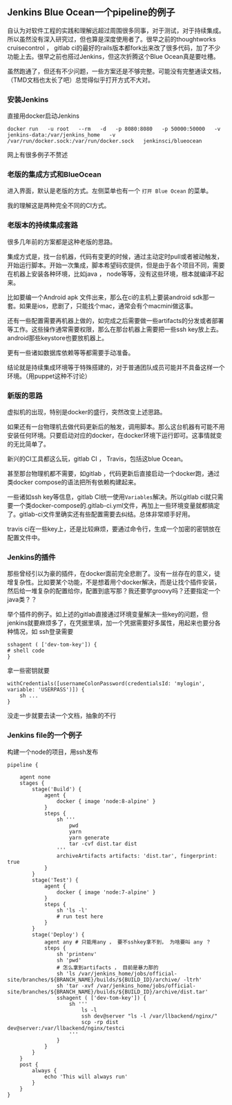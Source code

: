 ## Jenkins Blue Ocean一个pipeline的例子

自认为对软件工程的实践和理解远超过周围很多同事，对于测试，对于持续集成。所以虽然没有深入研究过，但也算是深度使用者了。很早之前的thoughtworks cruisecontrol ， gitlab ci的最好的rails版本都fork出来改了很多代码，加了不少功能上去。很早之前也搭过Jenkins，但这次折腾这个Blue Ocean真是要吐槽。

虽然跑通了，但还有不少问题，一些方案还是不够完整。可能没有完整通读文档，（TMD文档也太长了吧）总觉得似乎打开方式不大对。

### 安装Jenkins

直接用docker启动Jenkins

`docker run   -u root   --rm   -d   -p 8080:8080   -p 50000:50000   -v jenkins-data:/var/jenkins_home   -v /var/run/docker.sock:/var/run/docker.sock   jenkinsci/blueocean`

网上有很多例子不赘述

### 老版的集成方式和BlueOcean

进入界面，默认是老版的方式。左侧菜单也有一个 `打开 Blue Ocean` 的菜单。

我的理解这是两种完全不同的CI方式。

### 老版本的持续集成套路

很多几年前的方案都是这种老版的思路。

集成方式是，找一台机器，代码有变更的时候，通过主动定时pull或者被动触发，开始运行脚本。开始一次集成，脚本希望码农提供，但是由于各个项目不同，需要在机器上安装各种环境，比如java ， node等等，没有这些环境，根本就编译不起来。

比如要编一个Android apk 文件出来，那么在ci的主机上要装android sdk那一套。如果是ios，悲剧了，只能找个mac，通常会有个macmini做这事。

还有一些配置需要再机器上做的，如完成之后需要做一些artifacts的分发或者部署等工作。这些操作通常需要权限，那么在那台机器上需要把一些ssh key放上去。android那些keystore也要放机器上。

更有一些诸如数据库依赖等等都需要手动准备。

结论就是持续集成环境等于特殊搭建的，对于普通团队成员可能并不具备这样一个环境。（用puppet这种不讨论）

### 新版的思路

虚拟机的出现，特别是docker的盛行，突然改变上述思路。

如果还有一台物理机去做代码更新后的触发，调用脚本。那么这台机器有可能不用安装任何环境。只要启动对应的docker，在docker环境下运行即可。这事情就变的无比简单了。

新兴的CI工具都这么玩，gitlab CI ， Travis，包括这blue Ocean。

甚至那台物理机都不需要，如gitlab ，代码更新后直接启动一个docker跑，通过类docker compose的语法把所有依赖构建起来。

一些诸如ssh key等信息，gitlab CI统一使用`Variables`解决。所以gitlab ci就只需要一个类docker-compose的.gitlab-ci.yml文件，再加上一些环境变量就都搞定了。gitlab-ci文件里确实还有些配置需要去纠结。总体非常顺手好用。

travis ci在一些key上，还是比较麻烦，要通过命令行，生成一个加密的密钥放在配置文件中。

### Jenkins的插件

那些曾经引以为豪的插件，在docker面前完全悲剧了。没有一丝存在的意义，徒增复杂性。比如要某个功能，不是想着用个docker解决，而是让找个插件安装，然后给一堆复杂的配置给你，配置到底写那？我还要学groovy吗？还要指定一个java类？？

举个插件的例子。如上述的gitlab直接通过环境变量解决一些key的问题，但jenkins就要麻烦多了，在凭据里填，加一个凭据需要好多属性，用起来也要分各种情况，如
ssh登录需要

```
sshagent ( ['dev-tom-key']) {
# shell code 
}
```

拿一些密钥就要

```
withCredentials([usernameColonPassword(credentialsId: 'mylogin', variable: 'USERPASS')]) {
    sh ...
}
```

没走一步就要去读一个文档，抽象的不行


### Jenkins file的一个例子

构建一个node的项目，用ssh发布

```
pipeline {

    agent none
    stages {
        stage('Build') {
            agent { 
                docker { image 'node:8-alpine' }
            }
            steps {
                sh '''
                    pwd
                    yarn 
                    yarn generate
                    tar -cvf dist.tar dist
                '''
                archiveArtifacts artifacts: 'dist.tar', fingerprint: true
            }
        }
        stage('Test') {
            agent { 
                docker { image 'node:7-alpine' }
            }
            steps {
                sh 'ls -l'
                # run test here
            }
        }
        stage('Deploy') {
            agent any # 只能用any ， 要不sshkey拿不到， 为啥要叫 any ？
            steps {
                sh 'printenv'
                sh 'pwd'
                # 怎么拿到artifacts ， 目前是暴力那的
                sh 'ls /var/jenkins_home/jobs/official-site/branches/${BRANCH_NAME}/builds/${BUILD_ID}/archive/ -ltrh'
                sh 'tar -xvf /var/jenkins_home/jobs/official-site/branches/${BRANCH_NAME}/builds/${BUILD_ID}/archive/dist.tar'
                sshagent ( ['dev-tom-key']) {
                    sh '''
                        ls -l
                        ssh dev@server "ls -l /var/llbackend/nginx/"
                        scp -rp dist dev@server:/var/llbackend/nginx/testci
                    '''
                }
            }
        }
    }
    post {
        always {
            echo 'This will always run'
        }
    }
}
```

